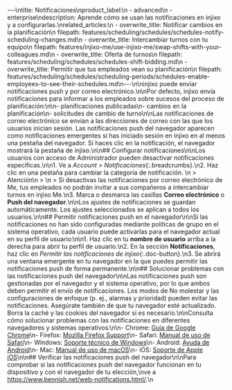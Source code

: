 ---\ntitle: Notificaciones\nproduct_label:\n  - advanced\n  - enterprise\ndescription: Aprende cómo se usan las notificaciones en injixo y a configurarlas.\nrelated_articles:\n  - overwrite_title: Notificar cambios en la planificación\n    filepath: features/scheduling/schedules/schedules-notify-scheduling-changes.md\n  - overwrite_title: Intercambiar turnos con tu equipo\n    filepath: features/injixo-me/use-injixo-me/swap-shifts-with-your-colleagues.md\n  - overwrite_title: Oferta de turnos\n    filepath: features/scheduling/schedules/schedules-shift-bidding.md\n  - overwrite_title: Permitir que tus empleados vean su planificación\n    filepath: features/scheduling/schedules/scheduling-periods/schedules-enable-employees-to-see-their-schedules.md\n---\n\ninjixo puede enviar notificaciones push y por correo electrónico.\n\nPor defecto, injixo envía notificaciones para informar a los empleados sobre sucesos del proceso de planificación:\n\n- planificaciones publicadas\n- cambios en la planificación\n- solicitudes de cambio de turno\n\nLas notificaciones de correo electrónico se envían a las direcciones de correo con las que los usuarios inician sesión. Las notificaciones push del navegador aparecen como notificaciones emergentes si has iniciado sesión en injixo en al menos una pestaña del navegador. Si haces clic en la notificación, el navegador mostrará la pestaña de injixo.\n\n## Configurar notificaciones\n\nLos usuarios con acceso de Administrador pueden desactivar notificaciones específicas.\n\n1. Ve a _Account > Notificaciones_{:.breadcrumbs}.\n2. Haz clic en una pestaña para cambiar la categoría de notificación.  \n   > Atención\n   > \n   > Si desactivas las notificaciones por correo electrónico de Me, tus empleados no podrán invitar a sus compañeros a intercambiar turnos en injixo Me.\n3. Marca o desmarca las casillas **Correo electrónico** o **Push del navegador**.\n\nLos ajustes de notificaciones se guardan automáticamente. Los ajustes seleccionados se aplican a todos los usuarios.\n\n## Permitir notificaciones push en el navegador\n\nSi las notificaciones no han sido configuradas mediante políticas de grupo en el sistema operativo, cada usuario puede activarlas para el navegador actual en su perfil de usuario:\n\n1. Haz clic en tu **nombre de usuario** arriba a la derecha para abrir tu perfil de usuario.\n2. En la sección **Notificaciones**, haz clic en _Permitir las notificaciones de injixo_{:.doc-button}.\n3. Se abrirá una ventana emergente en tu navegador en la que puedes permitir las notificaciones push de forma permanente.\n\n## Solucionar problemas con las notificaciones push del navegador\n\nLas notificaciones push son gestionadas por el navegador y el sistema operativo, por lo que ambos deben permitir el envío de notificaciones. Los modos de No molestar y las configuraciones de enfoque (p.&nbsp;ej., alarmas y prioridad) pueden evitar las notificaciones. Asegúrate también de que tu navegador esté actualizado. Borra la caché y las cookies del navegador si es necesario.\n\nConsulta cómo solucionar problemas con las notificaciones en diferentes navegadores y sistemas operativos:\n\n- Chrome: [Guía de Google Chrome](https://support.google.com/chrome/answer/3220216?hl=es)\n- Firefox: [Mozilla Firefox Support](https://support.mozilla.org/es/kb/notificaciones-push-en-firefox)\n- Safari: [Manual de uso de Safari](https://support.apple.com/es-es/guide/safari/sfri40734/15.1/mac/12.0)\n- Windows: [Soporte técnico de Windows](https://support.microsoft.com/es-es/windows/cambiar-la-configuraci%C3%B3n-de-notificaci%C3%B3n-en-windows-8942c744-6198-fe56-4639-34320cf9444e#WindowsVersion=Windows_10)\n- Android: [Ayuda de Android](https://support.google.com/android/answer/9079661?hl=es)\n- Mac: [Manual de uso de macOS](https://support.apple.com/es-es/guide/mac-help/mchl2fb1258f/mac)\n- iOS: [Soporte de Apple iOS](https://support.apple.com/es-es/HT201925)\n\n## Verificar las notificaciones push del navegador\n\nPara comprobar si las notificaciones push del navegador funcionan en tu dispositivo y con el navegador de tu elección,\nve a <https://www.bennish.net/web-notifications.html/>.\n